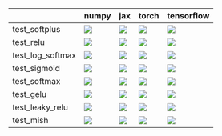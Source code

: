 |                  | numpy                                                                                                                                                                                  | jax                                                                                                                                                                                    | torch                                                                                                                                                                                  | tensorflow                                                                                                                                                                             |
|:-----------------|:---------------------------------------------------------------------------------------------------------------------------------------------------------------------------------------|:---------------------------------------------------------------------------------------------------------------------------------------------------------------------------------------|:---------------------------------------------------------------------------------------------------------------------------------------------------------------------------------------|:---------------------------------------------------------------------------------------------------------------------------------------------------------------------------------------|
| test_softplus    | <a href="https://github.com/unifyai/ivy/actions/runs/3905436768/jobs/6672426269" rel="noopener noreferrer" target="_blank"><img src=https://img.shields.io/badge/-success-success></a> | <a href="https://github.com/unifyai/ivy/actions/runs/3905436768/jobs/6672426269" rel="noopener noreferrer" target="_blank"><img src=https://img.shields.io/badge/-success-success></a> | <a href="https://github.com/unifyai/ivy/actions/runs/3905436768/jobs/6672426269" rel="noopener noreferrer" target="_blank"><img src=https://img.shields.io/badge/-success-success></a> | <a href="https://github.com/unifyai/ivy/actions/runs/3905436768/jobs/6672426269" rel="noopener noreferrer" target="_blank"><img src=https://img.shields.io/badge/-success-success></a> |
| test_relu        | <a href="https://github.com/unifyai/ivy/actions/runs/3905436768/jobs/6672426269" rel="noopener noreferrer" target="_blank"><img src=https://img.shields.io/badge/-success-success></a> | <a href="https://github.com/unifyai/ivy/actions/runs/3905436768/jobs/6672426269" rel="noopener noreferrer" target="_blank"><img src=https://img.shields.io/badge/-success-success></a> | <a href="https://github.com/unifyai/ivy/actions/runs/3905436768/jobs/6672426269" rel="noopener noreferrer" target="_blank"><img src=https://img.shields.io/badge/-success-success></a> | <a href="https://github.com/unifyai/ivy/actions/runs/3905436768/jobs/6672426269" rel="noopener noreferrer" target="_blank"><img src=https://img.shields.io/badge/-success-success></a> |
| test_log_softmax | <a href="https://github.com/unifyai/ivy/actions/runs/3909453224/jobs/6680570091" rel="noopener noreferrer" target="_blank"><img src=https://img.shields.io/badge/-success-success></a> | <a href="null" rel="noopener noreferrer" target="_blank"><img src=https://img.shields.io/badge/-success-success></a>                                                                   | <a href="null" rel="noopener noreferrer" target="_blank"><img src=https://img.shields.io/badge/-success-success></a>                                                                   | <a href="https://github.com/unifyai/ivy/actions/runs/3909453224/jobs/6680574140" rel="noopener noreferrer" target="_blank"><img src=https://img.shields.io/badge/-success-success></a> |
| test_sigmoid     | <a href="https://github.com/unifyai/ivy/actions/runs/3905436768/jobs/6672426269" rel="noopener noreferrer" target="_blank"><img src=https://img.shields.io/badge/-success-success></a> | <a href="https://github.com/unifyai/ivy/actions/runs/3905436768/jobs/6672426269" rel="noopener noreferrer" target="_blank"><img src=https://img.shields.io/badge/-success-success></a> | <a href="https://github.com/unifyai/ivy/actions/runs/3905436768/jobs/6672426269" rel="noopener noreferrer" target="_blank"><img src=https://img.shields.io/badge/-success-success></a> | <a href="https://github.com/unifyai/ivy/actions/runs/3905436768/jobs/6672426269" rel="noopener noreferrer" target="_blank"><img src=https://img.shields.io/badge/-success-success></a> |
| test_softmax     | <a href="https://github.com/unifyai/ivy/actions/runs/3905436768/jobs/6672426269" rel="noopener noreferrer" target="_blank"><img src=https://img.shields.io/badge/-success-success></a> | <a href="https://github.com/unifyai/ivy/actions/runs/3905436768/jobs/6672426269" rel="noopener noreferrer" target="_blank"><img src=https://img.shields.io/badge/-success-success></a> | <a href="https://github.com/unifyai/ivy/actions/runs/3905436768/jobs/6672426269" rel="noopener noreferrer" target="_blank"><img src=https://img.shields.io/badge/-success-success></a> | <a href="https://github.com/unifyai/ivy/actions/runs/3905436768/jobs/6672426269" rel="noopener noreferrer" target="_blank"><img src=https://img.shields.io/badge/-success-success></a> |
| test_gelu        | <a href="https://github.com/unifyai/ivy/actions/runs/3905436768/jobs/6672426269" rel="noopener noreferrer" target="_blank"><img src=https://img.shields.io/badge/-success-success></a> | <a href="https://github.com/unifyai/ivy/actions/runs/3905436768/jobs/6672426269" rel="noopener noreferrer" target="_blank"><img src=https://img.shields.io/badge/-success-success></a> | <a href="https://github.com/unifyai/ivy/actions/runs/3905436768/jobs/6672426269" rel="noopener noreferrer" target="_blank"><img src=https://img.shields.io/badge/-success-success></a> | <a href="https://github.com/unifyai/ivy/actions/runs/3905436768/jobs/6672426269" rel="noopener noreferrer" target="_blank"><img src=https://img.shields.io/badge/-success-success></a> |
| test_leaky_relu  | <a href="https://github.com/unifyai/ivy/actions/runs/3905436768/jobs/6672426269" rel="noopener noreferrer" target="_blank"><img src=https://img.shields.io/badge/-success-success></a> | <a href="https://github.com/unifyai/ivy/actions/runs/3905436768/jobs/6672426269" rel="noopener noreferrer" target="_blank"><img src=https://img.shields.io/badge/-success-success></a> | <a href="https://github.com/unifyai/ivy/actions/runs/3905436768/jobs/6672426269" rel="noopener noreferrer" target="_blank"><img src=https://img.shields.io/badge/-success-success></a> | <a href="https://github.com/unifyai/ivy/actions/runs/3905436768/jobs/6672426269" rel="noopener noreferrer" target="_blank"><img src=https://img.shields.io/badge/-success-success></a> |
| test_mish        | <a href="https://github.com/unifyai/ivy/actions/runs/3914453160/jobs/6691534656" rel="noopener noreferrer" target="_blank"><img src=https://img.shields.io/badge/-success-success></a> | <a href="https://github.com/unifyai/ivy/actions/runs/3909453224/jobs/6680550792" rel="noopener noreferrer" target="_blank"><img src=https://img.shields.io/badge/-success-success></a> | <a href="https://github.com/unifyai/ivy/actions/runs/3914453160/jobs/6691534656" rel="noopener noreferrer" target="_blank"><img src=https://img.shields.io/badge/-success-success></a> | <a href="https://github.com/unifyai/ivy/actions/runs/3909453224/jobs/6680550792" rel="noopener noreferrer" target="_blank"><img src=https://img.shields.io/badge/-success-success></a> |